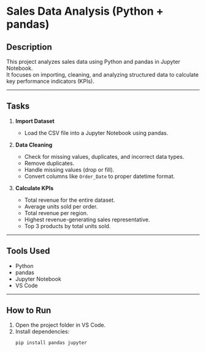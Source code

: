 # Sales Data Analysis (Python + pandas)

## Description
This project analyzes sales data using Python and pandas in Jupyter Notebook.  
It focuses on importing, cleaning, and analyzing structured data to calculate key performance indicators (KPIs).

---

## Tasks

1. **Import Dataset**
   - Load the CSV file into a Jupyter Notebook using pandas.

2. **Data Cleaning**
   - Check for missing values, duplicates, and incorrect data types.
   - Remove duplicates.
   - Handle missing values (drop or fill).
   - Convert columns like `Order_Date` to proper datetime format.

3. **Calculate KPIs**
   - Total revenue for the entire dataset.  
   - Average units sold per order.  
   - Total revenue per region.  
   - Highest revenue-generating sales representative.  
   - Top 3 products by total units sold.

---

## Tools Used
- Python  
- pandas  
- Jupyter Notebook  
- VS Code

---

## How to Run
1. Open the project folder in VS Code.  
2. Install dependencies:
   ```bash
   pip install pandas jupyter
